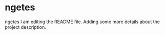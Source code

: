 # ngetes
ngetes
I am editing the README file. Adding some more details about the project description.
